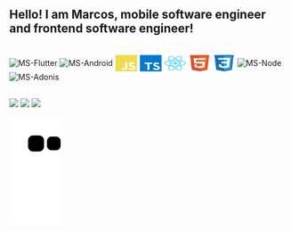 ## Hello! I am Marcos, mobile software engineer and frontend software engineer!

 <div style="display: inline_block"><br>
  <img align="center" alt="MS-Flutter" height="30" width="40" src="https://cdn.jsdelivr.net/gh/devicons/devicon/icons/flutter/flutter-original.svg" />
  <img align="center" alt="MS-Android" height="30" width="40" src="https://cdn.jsdelivr.net/gh/devicons/devicon/icons/android/android-original.svg" />
  <img align="center" alt="MS-Js" height="30" width="40" src="https://raw.githubusercontent.com/devicons/devicon/master/icons/javascript/javascript-plain.svg">
  <img align="center" alt="MS-Ts" height="30" width="40" src="https://raw.githubusercontent.com/devicons/devicon/master/icons/typescript/typescript-plain.svg">
  <img align="center" alt="MS-React" height="30" width="40" src="https://raw.githubusercontent.com/devicons/devicon/master/icons/react/react-original.svg">
  <img align="center" alt="MS-HTML" height="30" width="40" src="https://raw.githubusercontent.com/devicons/devicon/master/icons/html5/html5-original.svg">
  <img align="center" alt="MS-CSS" height="30" width="40" src="https://raw.githubusercontent.com/devicons/devicon/master/icons/css3/css3-original.svg">
  <img align="center" alt="MS-Node" height="30" width="40" src="https://cdn.jsdelivr.net/gh/devicons/devicon/icons/nodejs/nodejs-original.svg" />        
  <img align="center" alt="MS-Adonis" height="30" width="40" src="https://cdn.jsdelivr.net/gh/devicons/devicon/icons/adonisjs/adonisjs-original.svg" />                
</div>
  
##
  
  <div>
    <a href = "mailto:marcossamuel17@gmail.com"><img src="https://img.shields.io/badge/Gmail-D14836?style=for-the-badge&logo=gmail&logoColor=white" target="_blank"></a>
     <a href = "https://www.linkedin.com/in/marcos-samuel-1710"><img src="https://img.shields.io/badge/LinkedIn-0077B5?style=for-the-badge&logo=linkedin&logoColor=white" target="_blank"></a>
    <a href = "https://marcos1710.github.io/"><img src="https://img.shields.io/badge/website-000000?style=for-the-badge&logo=About.me&logoColor=white" target="_blank"></a>
  </div>
  
  ![Snake animation](https://github.com/Marcos1710/Marcos1710/blob/output/github-contribution-grid-snake.svg)
